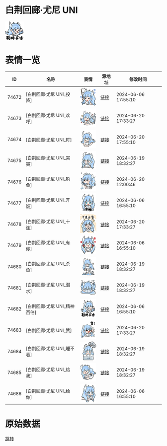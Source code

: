 # 白荆回廊·尤尼 UNI

<img src="./cover.png" height="60" alt="cover" />

# 表情一览

|ID|名称|表情|源地址|修改时间|
|----|----|----|----|----|
|74672|[白荆回廊·尤尼 UNI_投降]|<img src="./pic/074672_%5B白荆回廊·尤尼 UNI_投降%5D.png" height="60" alt="投降"/>|[链接](https://i0.hdslb.com/bfs/garb/f812a0d5b2d9b67ee47a1e56c25138eafeff7f79.png)|2024-06-06 17:55:10|
|74673|[白荆回廊·尤尼 UNI_欢呼]|<img src="./pic/074673_%5B白荆回廊·尤尼 UNI_欢呼%5D.png" height="60" alt="欢呼"/>|[链接](https://i0.hdslb.com/bfs/garb/item/bd988537f218159ddc0f979120d30cea713c41c6.png)|2024-06-20 17:33:27|
|74674|[白荆回廊·尤尼 UNI_盯]|<img src="./pic/074674_%5B白荆回廊·尤尼 UNI_盯%5D.png" height="60" alt="盯"/>|[链接](https://i0.hdslb.com/bfs/garb/item/43e5359ce3cee7ca97a98600ed8d4f1323e1a98a.png)|2024-06-20 17:55:10|
|74675|[白荆回廊·尤尼 UNI_哭哭]|<img src="./pic/074675_%5B白荆回廊·尤尼 UNI_哭哭%5D.png" height="60" alt="哭哭"/>|[链接](https://i0.hdslb.com/bfs/garb/item/509190d7bd7999ced9dd93d2d4686d070b022cec.png)|2024-06-19 18:32:27|
|74676|[白荆回廊·尤尼 UNI_钓鱼]|<img src="./pic/074676_%5B白荆回廊·尤尼 UNI_钓鱼%5D.png" height="60" alt="钓鱼"/>|[链接](https://i0.hdslb.com/bfs/garb/item/3b4cac1d73d77b09c7e71a88805184bea808e500.png)|2024-06-20 12:00:46|
|74677|[白荆回廊·尤尼 UNI_开饭]|<img src="./pic/074677_%5B白荆回廊·尤尼 UNI_开饭%5D.png" height="60" alt="开饭"/>|[链接](https://i0.hdslb.com/bfs/garb/a2fed3297ce1fcf09d001d5dbc35c73b12c873b1.png)|2024-06-06 16:55:10|
|74678|[白荆回廊·尤尼 UNI_十连]|<img src="./pic/074678_%5B白荆回廊·尤尼 UNI_十连%5D.png" height="60" alt="十连"/>|[链接](https://i0.hdslb.com/bfs/garb/item/175462c29f1c76acf697f766a095667cea959418.png)|2024-06-20 17:33:27|
|74679|[白荆回廊·尤尼 UNI_有你]|<img src="./pic/074679_%5B白荆回廊·尤尼 UNI_有你%5D.png" height="60" alt="有你"/>|[链接](https://i0.hdslb.com/bfs/garb/a0887c1325da672b522f9034bb04ee5a8158ec7f.png)|2024-06-06 16:55:10|
|74680|[白荆回廊·尤尼 UNI_杀鱼]|<img src="./pic/074680_%5B白荆回廊·尤尼 UNI_杀鱼%5D.png" height="60" alt="杀鱼"/>|[链接](https://i0.hdslb.com/bfs/garb/item/0ef6242cab9a59bf29f7a6e764ce9d4a73add5bf.png)|2024-06-19 18:32:27|
|74681|[白荆回廊·尤尼 UNI_潜水]|<img src="./pic/074681_%5B白荆回廊·尤尼 UNI_潜水%5D.png" height="60" alt="潜水"/>|[链接](https://i0.hdslb.com/bfs/garb/item/6100ebb1033ea2788b0be3da33d0f9846b8f5179.png)|2024-06-19 18:32:27|
|74682|[白荆回廊·尤尼 UNI_精神百倍]|<img src="./pic/074682_%5B白荆回廊·尤尼 UNI_精神百倍%5D.png" height="60" alt="精神百倍"/>|[链接](https://i0.hdslb.com/bfs/garb/8cc551100b47dd712558ec42a3ace1d4189083ca.png)|2024-06-06 16:55:10|
|74683|[白荆回廊·尤尼 UNI_赞]|<img src="./pic/074683_%5B白荆回廊·尤尼 UNI_赞%5D.png" height="60" alt="赞"/>|[链接](https://i0.hdslb.com/bfs/garb/item/15f53fa405c253a35032e8ce0ff965779f2d629b.png)|2024-06-20 17:33:27|
|74684|[白荆回廊·尤尼 UNI_睡不着]|<img src="./pic/074684_%5B白荆回廊·尤尼 UNI_睡不着%5D.png" height="60" alt="睡不着"/>|[链接](https://i0.hdslb.com/bfs/garb/item/3bc12b82adf7df23ebacb81e637f6c07034e0e98.png)|2024-06-19 18:32:27|
|74685|[白荆回廊·尤尼 UNI_给我]|<img src="./pic/074685_%5B白荆回廊·尤尼 UNI_给我%5D.png" height="60" alt="给我"/>|[链接](https://i0.hdslb.com/bfs/garb/item/4284734ed9ce3a3fcbf0f094322227f9e7bd3158.png)|2024-06-19 18:32:27|
|74686|[白荆回廊·尤尼 UNI_给你]|<img src="./pic/074686_%5B白荆回廊·尤尼 UNI_给你%5D.png" height="60" alt="给你"/>|[链接](https://i0.hdslb.com/bfs/garb/00c35a3b7c1df2af2ad79b9e2977151c1de3c1c2.png)|2024-06-06 16:55:10|

# 原始数据

[跳转](./raw.json)

